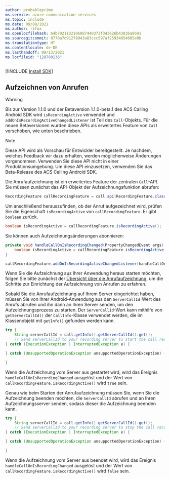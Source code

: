 ```yaml
---
author: probableprime
ms.service: azure-communication-services
ms.topic: include
ms.date: 09/08/2021
ms.author: rifox
ms.openlocfilehash: 64b7021132196887440373f343626b43836a8b91
ms.sourcegitcommit: 0770a7d91278043a83ccc597af25934854605e8b
ms.translationtype: HT
ms.contentlocale: de-DE
ms.lasthandoff: 09/13/2021
ms.locfileid: "128700136"
---
```

[!INCLUDE [Install SDK](../install-sdk/install-sdk-android.md)]

## <a name="record-calls"></a>Aufzeichnen von Anrufen
> [!WARNING]
> Bis zur Version 1.1.0 und der Betaversion 1.1.0-beta.1 des ACS Calling Android SDK wird `isRecordingActive` verwendet und `addOnIsRecordingActiveChangedListener` ist Teil des `Call`-Objekts. Für die neuen Betaversionen wurden diese APIs als erweitertes Feature von `Call` verschoben, wie unten beschrieben.

> [!NOTE]
> Diese API wird als Vorschau für Entwickler bereitgestellt. Je nachdem, welches Feedback wir dazu erhalten, werden möglicherweise Änderungen vorgenommen. Verwenden Sie diese API nicht in einer Produktionsumgebung. Um diese API einzusetzen, verwenden Sie das Beta-Release des ACS Calling Android SDK.

Die Anrufaufzeichnung ist ein erweitertes Feature der zentralen `Call`-API. Sie müssen zunächst das API-Objekt der Aufzeichnungsfunktion abrufen:

```java
RecordingFeature callRecordingFeature = call.api(RecordingFeature.class);
```

Um anschließend herauszufinden, ob der Anruf aufgezeichnet wird, prüfen Sie die Eigenschaft `isRecordingActive` von `callRecordingFeature`. Er gibt `boolean` zurück.

```java
boolean isRecordingActive = callRecordingFeature.isRecordingActive();
```

Sie können auch Aufzeichnungsänderungen abonnieren:

```java
private void handleCallOnIsRecordingChanged(PropertyChangedEvent args) {
    boolean isRecordingActive = callRecordingFeature.isRecordingActive();
}

callRecordingFeature.addOnIsRecordingActiveChangedListener(handleCallOnIsRecordingChanged);
```

Wenn Sie die Aufzeichnung aus Ihrer Anwendung heraus starten möchten, folgen Sie bitte zunächst der [Übersicht über die Anrufaufzeichnung](../../../../concepts/voice-video-calling/call-recording.md), um die Schritte zur Einrichtung der Aufzeichnung von Anrufen zu erfahren.

Sobald Sie die Anrufaufzeichnung auf Ihrem Server eingerichtet haben, müssen Sie von Ihrer Android-Anwendung aus den `ServerCallId`-Wert des Anrufs abrufen und ihn dann an Ihren Server senden, um den Aufzeichnungsprozess zu starten. Der `ServerCallId`-Wert kann mithilfe von `getServerCallId()` der `CallInfo`-Klasse verwendet werden, die im Klassenobjekt mit `getInfo()` gefunden werden kann.

```java
try {
    String serverCallId = call.getInfo().getServerCallId().get();
    // Send serverCallId to your recording server to start the call recording.
} catch (ExecutionException | InterruptedException e) {

} catch (UnsupportedOperationException unsupportedOperationException) {

}
```

Wenn die Aufzeichnung vom Server aus gestartet wird, wird das Ereignis `handleCallOnIsRecordingChanged` ausgelöst und der Wert von `callRecordingFeature.isRecordingActive()` wird `true` sein.

Genau wie beim Starten der Anrufaufzeichnung müssen Sie, wenn Sie die Aufzeichnung beenden möchten, die `ServerCallId` abrufen und an Ihren Aufzeichnungsserver senden, sodass dieser die Aufzeichnung beenden kann.

```java
try {
    String serverCallId = call.getInfo().getServerCallId().get();
    // Send serverCallId to your recording server to stop the call recording.
} catch (ExecutionException | InterruptedException e) {

} catch (UnsupportedOperationException unsupportedOperationException) {

}
```

Wenn die Aufzeichnung vom Server aus beendet wird, wird das Ereignis `handleCallOnIsRecordingChanged` ausgelöst und der Wert von `callRecordingFeature.isRecordingActive()` wird `false` sein.